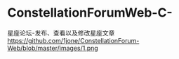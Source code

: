 # ConstellationForumWeb-C-
星座论坛-发布、查看以及修改星座文章
https://github.com/1jone/ConstellationForum-Web/blob/master/images/1.png
